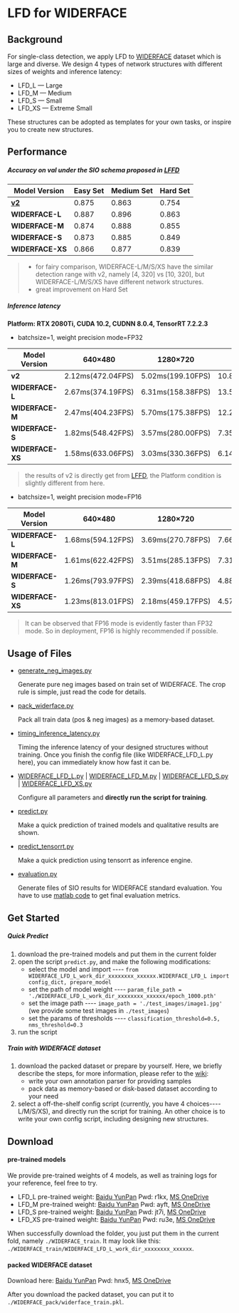 # LFD for WIDERFACE

## Background
For single-class detection, we apply LFD to [WIDERFACE](http://shuoyang1213.me/WIDERFACE/) dataset which is large and diverse.
We design 4 types of network structures with different sizes of weights and inference latency:
* LFD_L — Large
* LFD_M — Medium
* LFD_S — Small
* LFD_XS — Extreme Small

These structures can be adopted as templates for your own tasks, or inspire you to create new structures.


## Performance
##### Accuracy on val under the **SIO** schema proposed in [LFFD](https://arxiv.org/abs/1904.10633)

Model Version|Easy Set|Medium Set|Hard Set
------|--------|----------|--------
**[v2](https://github.com/YonghaoHe/LFFD-A-Light-and-Fast-Face-Detector-for-Edge-Devices/tree/master/face_detection)**|0.875     |0.863       |0.754
**WIDERFACE-L**|0.887 |0.896 |0.863
**WIDERFACE-M**|0.874 |0.888 |0.855
**WIDERFACE-S**|0.873 |0.885 |0.849
**WIDERFACE-XS**|0.866 |0.877 |0.839

> * for fairy comparison, WIDERFACE-L/M/S/XS have the similar detection range with v2, namely [4, 320] vs [10, 320], but WIDERFACE-L/M/S/XS have 
different network structures.
> * great improvement on Hard Set

##### Inference latency

**Platform: RTX 2080Ti, CUDA 10.2, CUDNN 8.0.4, TensorRT 7.2.2.3**

* batchsize=1, weight precision mode=FP32

Model Version|640×480|1280×720|1920×1080|3840×2160
-------------|-------|--------|---------|---------
**v2**|2.12ms(472.04FPS)|5.02ms(199.10FPS)|10.80ms(92.63FPS)|42.41ms(23.58FPS)
**WIDERFACE-L**|2.67ms(374.19FPS)|6.31ms(158.38FPS)|13.51ms(74.04FPS)|94.61ms(10.57FPS)
**WIDERFACE-M**|2.47ms(404.23FPS)|5.70ms(175.38FPS)|12.28ms(81.43FPS)|87.90ms(11.38FPS)
**WIDERFACE-S**|1.82ms(548.42FPS)|3.57ms(280.00FPS)|7.35ms(136.02FPS)|27.93ms(35.81FPS)
**WIDERFACE-XS**|1.58ms(633.06FPS)|3.03ms(330.36FPS)|6.14ms(163.00FPS)|23.26ms(43.00FPS)

> the results of v2 is directly get from [LFFD](https://github.com/YonghaoHe/LFFD-A-Light-and-Fast-Face-Detector-for-Edge-Devices/tree/master/face_detection),
the Platform condition is slightly different from here.

* batchsize=1, weight precision mode=FP16

Model Version|640×480|1280×720|1920×1080|3840×2160
-------------|-------|--------|---------|---------
**WIDERFACE-L**|1.68ms(594.12FPS)|3.69ms(270.78FPS)|7.66ms(130.51FPS)|28.65ms(34.90FPS)
**WIDERFACE-M**|1.61ms(622.42FPS)|3.51ms(285.13FPS)|7.31ms(136.79FPS)|27.32ms(36.60FPS)
**WIDERFACE-S**|1.26ms(793.97FPS)|2.39ms(418.68FPS)|4.88ms(205.09FPS)|18.46ms(54.18FPS)
**WIDERFACE-XS**|1.23ms(813.01FPS)|2.18ms(459.17FPS)|4.57ms(218.62FPS)|17.35ms(57.65FPS)

> It can be observed that FP16 mode is evidently faster than FP32 mode. So in deployment, FP16 is highly recommended if possible.

## Usage of Files
* [generate_neg_images.py](./generate_neg_images.py) 
    
  Generate pure neg images based on train set of WIDERFACE. The crop rule is simple, just read the code for details.
 
* [pack_widerface.py](./pack_widerface.py)
  
  Pack all train data (pos & neg images) as a memory-based dataset.

* [timing_inference_latency.py](./timing_inference_latency.py)

  Timing the inference latency of your designed structures without training. 
  Once you finish the config file (like WIDERFACE_LFD_L.py here), you can immediately know how fast it can be.
 
* [WIDERFACE_LFD_L.py](./WIDERFACE_LFD_L.py) | [WIDERFACE_LFD_M.py](./WIDERFACE_LFD_M.py) | [WIDERFACE_LFD_S.py](WIDERFACE_LFD_S.py) |
  [WIDERFACE_LFD_XS.py](./WIDERFACE_LFD_XS.py)
  
  Configure all parameters and **directly run the script for training**.

* [predict.py](./predict.py)

  Make a quick prediction of trained models and qualitative results are shown.

* [predict_tensorrt.py](./predict_tensorrt.py)

  Make a quick prediction using tensorrt as inference engine.

* [evaluation.py](./evaluation.py)

  Generate files of SIO results for WIDERFACE standard evaluation. You have to use [matlab code](http://shuoyang1213.me/WIDERFACE/support/eval_script/eval_tools.zip)
  to get final evaluation metrics. 

## Get Started
##### Quick Predict
1. download the pre-trained models and put them in the current folder
2. open the script `predict.py`, and make the following modifications:
    * select the model and import ---- `from WIDERFACE_LFD_L_work_dir_xxxxxxxx_xxxxxx.WIDERFACE_LFD_L import config_dict, prepare_model`
    * set the path of model weight ---- `param_file_path = './WIDERFACE_LFD_L_work_dir_xxxxxxxx_xxxxxx/epoch_1000.pth'`
    * set the image path ---- `image_path = './test_images/image1.jpg'` (we provide some test images in `./test_images`)
    * set the params of thresholds ---- `classification_threshold=0.5, nms_threshold=0.3`
3. run the script

##### Train with WIDERFACE dataset
1. download the packed dataset or prepare by yourself. Here, we briefly describe the steps, for more information, please refer to the [wiki](https://github.com/YonghaoHe/LFD-A-Light-and-Fast-Detector/wiki/data-pipeline):
    * write your own annotation parser for providing samples 
    * pack data as memory-based or disk-based dataset according to your need
2. select a off-the-shelf config script (currently, you have 4 choices----L/M/S/XS), and directly run the script for training.
An other choice is to write your own config script, including designing new structures. 

## Download 
#### pre-trained models
We provide pre-trained weights of 4 models, as well as training logs for your reference, feel free to try. 

* LFD_L pre-trained weight: [Baidu YunPan](https://pan.baidu.com/s/1sgh4ldOVtlTMRjDwInRSWg) Pwd: r1kx,  [MS OneDrive](https://1drv.ms/u/s!Av9h0YMgxdaSkDf8S6IkrE2NMFk4?e=ATsIfX)
* LFD_M pre-trained weight: [Baidu YunPan](https://pan.baidu.com/s/1Mpg1RxuWVvvYggb8IIpmkA) Pwd: ayft,  [MS OneDrive](https://1drv.ms/u/s!Av9h0YMgxdaSkDhK2NGbUl23ou-z?e=2jiAco)
* LFD_S pre-trained weight: [Baidu YunPan](https://pan.baidu.com/s/1jUlQPCqE_h2Dljxvor29MQ) Pwd: jt7i,  [MS OneDrive](https://1drv.ms/u/s!Av9h0YMgxdaSkDmJIz1YD1aj9rIB?e=Y9BG8P)
* LFD_XS pre-trained weight: [Baidu YunPan](https://pan.baidu.com/s/1zT0KjvyUPYrRbzohCThCVQ) Pwd: ru3e,  [MS OneDrive](https://1drv.ms/u/s!Av9h0YMgxdaSkDpHPWMyXYjwBJqs?e=nffKAe)

When successfully download the folder, you just put them in the current fold, namely ``./WIDERFACE_train``. It may look like this:
``./WIDERFACE_train/WIDERFACE_LFD_L_work_dir_xxxxxxxx_xxxxxx``.

#### packed WIDERFACE dataset
Download here: [Baidu YunPan](https://pan.baidu.com/s/1DpCVb0FVgtvYMXghtPsU9A) Pwd: hnx5,  [MS OneDrive](https://1drv.ms/u/s!Av9h0YMgxdaSkDs6cy6tz7xXEydi?e=ggNPsa)

After you download the packed dataset, you can put it to `./WIDERFACE_pack/widerface_train.pkl`.